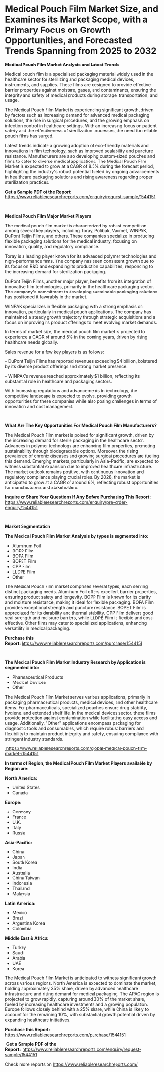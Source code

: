 <p><h1>Medical Pouch Film Market Size, and Examines its Market Scope, with a Primary Focus on Growth Opportunities, and Forecasted Trends Spanning from 2025 to 2032</h1></p><p><strong>Medical Pouch Film Market Analysis and Latest Trends</strong></p>
<p><p>Medical pouch film is a specialized packaging material widely used in the healthcare sector for sterilizing and packaging medical devices, instruments, and supplies. These films are designed to provide effective barrier properties against moisture, gases, and contaminants, ensuring the integrity and safety of medical products during storage, transportation, and usage.</p><p>The Medical Pouch Film Market is experiencing significant growth, driven by factors such as increasing demand for advanced medical packaging solutions, the rise in surgical procedures, and the growing emphasis on infection control in healthcare settings. With an increasing focus on patient safety and the effectiveness of sterilization processes, the need for reliable pouch films has surged.</p><p>Latest trends indicate a growing adoption of eco-friendly materials and innovations in film technology, such as improved sealability and puncture resistance. Manufacturers are also developing custom-sized pouches and films to cater to diverse medical applications. The Medical Pouch Film Market is expected to grow at a CAGR of 8.5% during the forecast period, highlighting the industry's robust potential fueled by ongoing advancements in healthcare packaging solutions and rising awareness regarding proper sterilization practices.</p></p>
<p><strong>Get a Sample PDF of the Report:&nbsp;</strong> <a href="https://www.reliableresearchreports.com/enquiry/request-sample/1544151?utm_campaign=2205&utm_medium=2&utm_source=Github&utm_content=ia&utm_term=01022025&utm_id=medical-pouch-film">https://www.reliableresearchreports.com/enquiry/request-sample/1544151</a></p>
<p>&nbsp;</p>
<p><strong>Medical Pouch Film Major Market Players</strong></p>
<p><p>The medical pouch film market is characterized by robust competition among several key players, including Toray, Polibak, Vacmet, WINPAK, DuPont Teijin Films, and others. These companies specialize in producing flexible packaging solutions for the medical industry, focusing on innovation, quality, and regulatory compliance.</p><p>Toray is a leading player known for its advanced polymer technologies and high-performance films. The company has seen consistent growth due to its focus on R&D and expanding its production capabilities, responding to the increasing demand for sterilization packaging. </p><p>DuPont Teijin Films, another major player, benefits from its integration of innovative film technologies, primarily in the healthcare packaging sector. The company's commitment to developing sustainable packaging solutions has positioned it favorably in the market.</p><p>WINPAK specializes in flexible packaging with a strong emphasis on innovation, particularly in medical pouch applications. The company has maintained a steady growth trajectory through strategic acquisitions and a focus on improving its product offerings to meet evolving market demands.</p><p>In terms of market size, the medical pouch film market is projected to experience a CAGR of around 5% in the coming years, driven by rising healthcare needs globally. </p><p>Sales revenue for a few key players is as follows: </p><p>- DuPont Teijin Films has reported revenues exceeding $4 billion, bolstered by its diverse product offerings and strong market presence.</p><p>- WINPAK’s revenue reached approximately $1 billion, reflecting its substantial role in healthcare and packaging sectors.</p><p>With increasing regulations and advancements in technology, the competitive landscape is expected to evolve, providing growth opportunities for these companies while also posing challenges in terms of innovation and cost management.</p></p>
<p>&nbsp;</p>
<p><strong>What Are The Key Opportunities For Medical Pouch Film Manufacturers?</strong></p>
<p><p>The Medical Pouch Film market is poised for significant growth, driven by the increasing demand for sterile packaging in the healthcare sector. Advances in polymer technology are enhancing film properties, promoting sustainability through biodegradable options. Moreover, the rising prevalence of chronic diseases and growing surgical procedures are fueling this demand. Emerging markets, particularly in Asia-Pacific, are expected to witness substantial expansion due to improved healthcare infrastructure. The market outlook remains positive, with continuous innovation and regulatory compliance playing crucial roles. By 2028, the market is anticipated to grow at a CAGR of around 6%, reflecting robust opportunities for manufacturers and stakeholders.</p></p>
<p><strong>Inquire or Share Your Questions If Any Before Purchasing This Report:</strong> <a href="https://www.reliableresearchreports.com/enquiry/pre-order-enquiry/1544151?utm_campaign=2205&utm_medium=2&utm_source=Github&utm_content=ia&utm_term=01022025&utm_id=medical-pouch-film">https://www.reliableresearchreports.com/enquiry/pre-order-enquiry/1544151</a></p>
<p>&nbsp;</p>
<p><strong>Market Segmentation</strong></p>
<p><strong>The Medical Pouch Film Market Analysis by types is segmented into:</strong></p>
<p><ul><li>Aluminum Foil</li><li>BOPP Film</li><li>BOPA Film</li><li>BOPET Film</li><li>CPP Film</li><li>LLDPE Film</li><li>Other</li></ul></p>
<p><p>The Medical Pouch Film market comprises several types, each serving distinct packaging needs. Aluminum Foil offers excellent barrier properties, ensuring product safety and longevity. BOPP Film is known for its clarity and moisture resistance, making it ideal for flexible packaging. BOPA Film provides exceptional strength and puncture resistance. BOPET Film is appreciated for its durability and thermal stability. CPP Film delivers good seal strength and moisture barriers, while LLDPE Film is flexible and cost-effective. Other films may cater to specialized applications, enhancing versatility in medical packaging.</p></p>
<p><strong>Purchase this Report:&nbsp;</strong><a href="https://www.reliableresearchreports.com/purchase/1544151?utm_campaign=2205&utm_medium=2&utm_source=Github&utm_content=ia&utm_term=01022025&utm_id=medical-pouch-film">https://www.reliableresearchreports.com/purchase/1544151</a></p>
<p>&nbsp;</p>
<p><strong>The Medical Pouch Film Market Industry Research by Application is segmented into:</strong></p>
<p><ul><li>Pharmaceutical Products</li><li>Medical Devices</li><li>Other</li></ul></p>
<p><p>The Medical Pouch Film Market serves various applications, primarily in packaging pharmaceutical products, medical devices, and other healthcare items. For pharmaceuticals, specialized pouches ensure drug stability, hygiene, and extended shelf life. In the medical devices sector, these films provide protection against contamination while facilitating easy access and usage. Additionally, "Other" applications encompass packaging for diagnostic tools and consumables, which require robust barriers and flexibility to maintain product integrity and safety, ensuring compliance with stringent industry standards.</p></p>
<p><a href="https://www.reliableresearchreports.com/global-medical-pouch-film-market-r1544151?utm_campaign=2205&utm_medium=2&utm_source=Github&utm_content=ia&utm_term=01022025&utm_id=medical-pouch-film">&nbsp;https://www.reliableresearchreports.com/global-medical-pouch-film-market-r1544151</a></p>
<p><strong>In terms of Region, the Medical Pouch Film Market Players available by Region are:</strong></p>
<p>
    <p> <strong> North America: </strong>
        <ul>
            <li>United States</li>
            <li>Canada</li>
        </ul>
        </p> 
    <p> <strong> Europe: </strong>
        <ul>
            <li>Germany</li>
            <li>France</li>
            <li>U.K.</li>
            <li>Italy</li>
            <li>Russia</li>
        </ul>
        </p> 
    <p> <strong> Asia-Pacific: </strong>
        <ul>
            <li>China</li>
            <li>Japan</li>
            <li>South Korea</li>
            <li>India</li>
            <li>Australia</li>
            <li>China Taiwan</li>
            <li>Indonesia</li>
            <li>Thailand</li>
            <li>Malaysia</li>
        </ul>
        </p> 
    <p> <strong> Latin America: </strong>
        <ul>
            <li>Mexico</li>
            <li>Brazil</li>
            <li>Argentina Korea</li>
            <li>Colombia</li>
        </ul>
        </p> 
    <p> <strong> Middle East & Africa: </strong>
        <ul>
            <li>Turkey</li>
            <li>Saudi</li>
            <li>Arabia</li>
            <li>UAE</li>
            <li>Korea</li>
        </ul>
    </p>
    </p>
<p><p>The Medical Pouch Film Market is anticipated to witness significant growth across various regions. North America is expected to dominate the market, holding approximately 35% share, driven by advanced healthcare infrastructure and rising demand for medical packaging. The APAC region is projected to grow rapidly, capturing around 30% of the market share, fueled by increasing healthcare investments and a growing population. Europe follows closely behind with a 25% share, while China is likely to account for the remaining 10%, with substantial growth potential driven by expanding healthcare initiatives.</p></p>
<p><strong>Purchase this Report: </strong><a href="https://www.reliableresearchreports.com/purchase/1544151?utm_campaign=2205&utm_medium=2&utm_source=Github&utm_content=ia&utm_term=01022025&utm_id=medical-pouch-film">https://www.reliableresearchreports.com/purchase/1544151</a></p>
<p>&nbsp;<strong>Get a Sample PDF of the Report:&nbsp;&nbsp;</strong><a href="https://www.reliableresearchreports.com/enquiry/request-sample/1544151?utm_campaign=2205&utm_medium=2&utm_source=Github&utm_content=ia&utm_term=01022025&utm_id=medical-pouch-film">https://www.reliableresearchreports.com/enquiry/request-sample/1544151</a></p>
<p><strong></strong></p>
<p>Check more reports on <a href="https://www.reliableresearchreports.com/?utm_campaign=2205&utm_medium=2&utm_source=Github&utm_content=ia&utm_term=01022025&utm_id=medical-pouch-film">https://www.reliableresearchreports.com/</a></p>